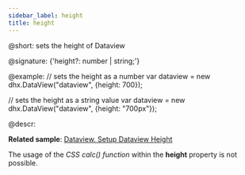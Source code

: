 ```yaml
---
sidebar_label: height
title: height
---          
```


@short: sets the height of Dataview

@signature: {'height?: number | string;'}

@example:
// sets the height as a number
var dataview = new dhx.DataView("dataview", {height: 700});

// sets the height as a string value
var dataview = new dhx.DataView("dataview", {height: "700px"});

@descr:

**Related sample**: [Dataview. Setup Dataview Height](https://snippet.dhtmlx.com/g1k2l4q0)
 
The usage of the *CSS calc() function* within the **height** property is not possible.

[comment]: # (@related: dataview/configuration.md#height-of-the-dataview)
